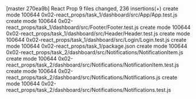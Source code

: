 [master 270ea9b] React Prop
 9 files changed, 236 insertions(+)
 create mode 100644 0x02-react_props/task_1/dashboard/src/App/App.test.js
 create mode 100644 0x02-react_props/task_1/dashboard/src/Footer/Footer.test.js
 create mode 100644 0x02-react_props/task_1/dashboard/src/Header/Header.test.js
 create mode 100644 0x02-react_props/task_1/dashboard/src/Login/Login.test.js
 create mode 100644 0x02-react_props/task_1/package.json
 create mode 100644 0x02-react_props/task_2/dashboard/src/Notifications/NotificationItem.js
 create mode 100644 0x02-react_props/task_2/dashboard/src/Notifications/NotificationItem.test.js
 create mode 100644 0x02-react_props/task_2/dashboard/src/Notifications/Notifications.js
 create mode 100644 0x02-react_props/task_2/dashboard/src/Notifications/Notifications.test.js
